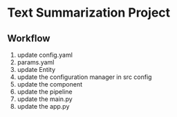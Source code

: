 # Text Summarization Project


## Workflow

1. update config.yaml
2. params.yaml
3. update Entity
4. update the configuration manager in src config 
5. update the component
6. update the pipeline
7. update the main.py
8. update the app.py
